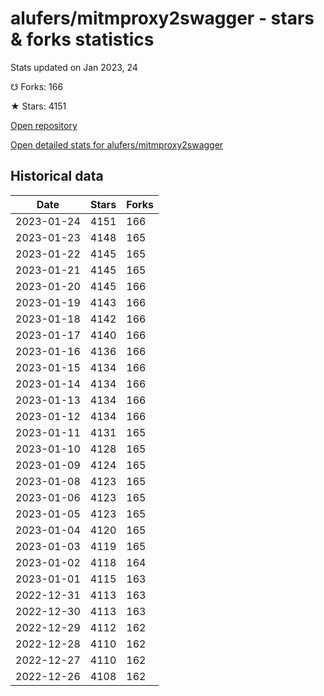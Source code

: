 # alufers/mitmproxy2swagger - stars & forks statistics

Stats updated on Jan 2023, 24

☋ Forks: 166

★ Stars: 4151

[Open repository](https://github.com/alufers/mitmproxy2swagger)

[Open detailed stats for alufers/mitmproxy2swagger](https://reviewgithub.com/rep/alufers/mitmproxy2swagger)

## Historical data
| Date | Stars | Forks |
|------|-------|-------|
| 2023-01-24 | 4151 | 166 | 
| 2023-01-23 | 4148 | 165 | 
| 2023-01-22 | 4145 | 165 | 
| 2023-01-21 | 4145 | 165 | 
| 2023-01-20 | 4145 | 166 | 
| 2023-01-19 | 4143 | 166 | 
| 2023-01-18 | 4142 | 166 | 
| 2023-01-17 | 4140 | 166 | 
| 2023-01-16 | 4136 | 166 | 
| 2023-01-15 | 4134 | 166 | 
| 2023-01-14 | 4134 | 166 | 
| 2023-01-13 | 4134 | 166 | 
| 2023-01-12 | 4134 | 166 | 
| 2023-01-11 | 4131 | 165 | 
| 2023-01-10 | 4128 | 165 | 
| 2023-01-09 | 4124 | 165 | 
| 2023-01-08 | 4123 | 165 | 
| 2023-01-06 | 4123 | 165 | 
| 2023-01-05 | 4123 | 165 | 
| 2023-01-04 | 4120 | 165 | 
| 2023-01-03 | 4119 | 165 | 
| 2023-01-02 | 4118 | 164 | 
| 2023-01-01 | 4115 | 163 | 
| 2022-12-31 | 4113 | 163 | 
| 2022-12-30 | 4113 | 163 | 
| 2022-12-29 | 4112 | 162 | 
| 2022-12-28 | 4110 | 162 | 
| 2022-12-27 | 4110 | 162 | 
| 2022-12-26 | 4108 | 162 | 

